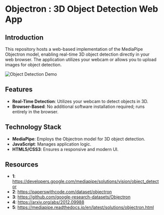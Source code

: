 # Objectron : 3D Object Detection Web App

## Introduction
This repository hosts a web-based implementation of the MediaPipe Objectron model, enabling real-time 3D object detection directly in your web browser. The application utilizes your webcam or allows you to upload images for object detection.

![Object Detection Demo](https://github.com/Husseinhhameed/OBJECTRON/blob/main/Objectron-0000004998-c762a809.gif)

## Features
- **Real-Time Detection**: Utilizes your webcam to detect objects in 3D.
- **Browser-Based**: No additional software installation required; runs entirely in the browser.

## Technology Stack
- **MediaPipe**: Employs the Objectron model for 3D object detection.
- **JavaScript**: Manages application logic.
- **HTML5/CSS3**: Ensures a responsive and modern UI.

## Resources
- **1**: https://developers.google.com/mediapipe/solutions/vision/object_detector
- **2**: https://paperswithcode.com/dataset/objectron
- **3**: https://github.com/google-research-datasets/Objectron
- **4**: https://arxiv.org/abs/2012.09988
- **5**: https://mediapipe.readthedocs.io/en/latest/solutions/objectron.html
